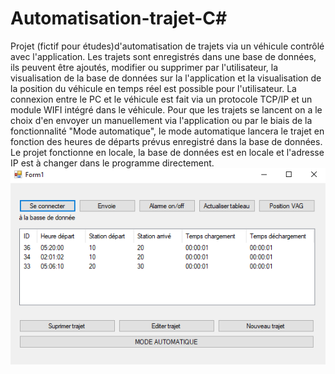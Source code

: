 # Automatisation-trajet-C#
Projet (fictif pour études)d'automatisation de trajets via un véhicule contrôlé avec l'application.
Les trajets sont enregistrés dans une base de données, ils peuvent être ajoutés, modifier ou supprimer par l'utilisateur, la visualisation de la base de données sur la l'application et la visualisation de la position du véhicule en temps réel est possible pour l'utilisateur. 
La connexion entre le PC et le véhicule est fait via un protocole TCP/IP et un module WIFI intégré dans le véhicule.
Pour que les trajets se lancent on a le choix d'en envoyer un manuellement via l'application ou par le biais de la fonctionnalité "Mode automatique", le mode automatique lancera le trajet en fonction des heures de départs prévus enregistré dans la base de données.
Le projet fonctionne en locale, la base de données est en locale et l'adresse IP est à changer dans le programme directement.
[![Everything Is AWESOME](https://github.com/bkaneb/Automatisation-trajet-C-/blob/main/image-projet.png)](https://www.loom.com/share/8282d76ef9744d3c8588587dfdd0fdd4?sharedAppSource=personal_library "VIDEO PROJECT")
